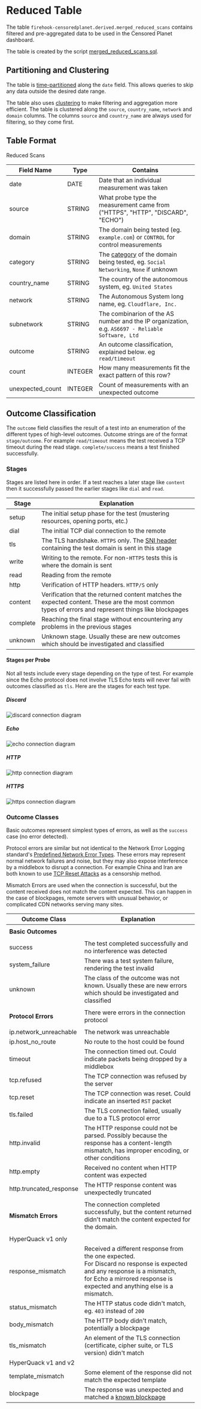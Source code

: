 # Reduced Table

The table `firehook-censoredplanet.derived.merged_reduced_scans` contains filtered and pre-aggregated
data to be used in the Censored Planet dashboard.

The table is created by the script
[merged_reduced_scans.sql](../table/queries/merged_reduced_scans.sql).

## Partitioning and Clustering

The table is [time-partitioned](https://cloud.google.com/bigquery/docs/partitioned-tables) along the `date` field.
This allows queries to skip any data outside the desired date range.

The table also uses [clustering](https://cloud.google.com/bigquery/docs/clustered-tables) to make filtering and aggregation
more efficient. The table is clustered along the `source`, `country_name`, `network` and `domain` columns.
The columns `source` and `country_name` are always used for filtering, so they come first.

## Table Format

Reduced Scans

| Field Name | Type    | Contains |
| ---------- | ------- | -------- |
| date       | DATE    | Date that an individual measurement was taken |
| source       | STRING    | What probe type the measurement came from ("HTTPS", "HTTP", "DISCARD", "ECHO") |
| domain     | STRING  | The domain being tested (eg. `example.com`) or `CONTROL` for control measurements |
| category   | STRING  | The [category](domain_categories.md) of the domain being tested, eg. `Social Networking`, `None` if unknown |
| country_name    | STRING  | The country of the autonomous system, eg. `United States`  |
| network        | STRING | The Autonomous System long name, eg. `Cloudflare, Inc.` |
| subnetwork | STRING | The combinarion of the AS number and the IP organization, e.g. `AS6697 - Reliable Software, Ltd` |
| outcome    | STRING  | An outcome classification, explained below. eg `read/timeout` |
| count      | INTEGER | How many measurements fit the exact pattern of this row? |
| unexpected_count      | INTEGER | Count of measurements with an unexpected outcome |

## Outcome Classification

The `outcome` field classifies the result of a test into an enumeration of the different types of high-level outcomes. Outcome strings are of the format `stage/outcome`. For example `read/timeout` means the test received a TCP timeout during the read stage. `complete/success` means a test finished successfully.

### Stages

Stages are listed here in order. If a test reaches a later stage like `content` then it successfully passed the earlier stages like `dial` and `read`.

| Stage       | Explanation |
| ----------- | ----------- |
| setup       | The initial setup phase for the test (mustering resources, opening ports, etc.) |
| dial        | The initial TCP dial connection to the remote |
| tls         | The TLS handshake. `HTTPS` only. The [SNI header](https://en.wikipedia.org/wiki/Server_Name_Indication) containing the test domain is sent in this stage |
| write       | Writing to the remote. For non-`HTTPS` tests this is where the domain is sent |
| read        | Reading from the remote |
| http        | Verification of HTTP headers. `HTTP/S` only |
| content     | Verification that the returned content matches the expected content. These are the most common types of errors and represent things like blockpages |
| complete    | Reaching the final stage without encountering any problems in the previous stages |
| unknown     | Unknown stage. Usually these are new outcomes which should be investigated and classified |

#### Stages per Probe

Not all tests include every stage depending on the type of test. For example since the Echo protocol does not involve TLS Echo tests will never fail with outcomes classified as `tls`. Here are the stages for each test type.

##### Discard

![discard connection diagram](diagrams/discard.svg)

##### Echo

![echo connection diagram](diagrams/echo.svg)

##### HTTP

![http connection diagram](diagrams/http.svg)

##### HTTPS

![https connection diagram](diagrams/https.svg)

### Outcome Classes

Basic outcomes represent simplest types of errors, as well as the `success` case (no error detected).

Protocol errors are similar but not identical to the Network Error Logging standard's [Predefined Network Error Types](https://www.w3.org/TR/network-error-logging/#predefined-network-error-types). These errors may represent normal network failures and noise, but they may also expose interference by a middlebox to disrupt a connection. For example China and Iran are both known to use [TCP Reset Attacks](https://en.wikipedia.org/wiki/TCP_reset_attack) as a censorship method.

Mismatch Errors are used when the connection is successful, but the content received does not match the content expected. This can happen in the case of blockpages, remote servers with unusual behavior, or complicated CDN networks serving many sites.

| Outcome Class           | Explanation |
| ----------------------- | ----------- |
|                         |
| **Basic Outcomes**      |
|                         |
| success                 | The test completed successfully and no interference was detected |
| system_failure          | There was a test system failure, rendering the test invalid |
| unknown                 | The class of the outcome was not known. Usually these are new errors which should be investigated and classified |
|                         |
| **Protocol Errors**     | There were errors in the connection protocol |
|                         |
| ip.network_unreachable  | The network was unreachable |
| ip.host_no_route        | No route to the host could be found |
| timeout                 | The connection timed out. Could indicate packets being dropped by a middlebox |
| tcp.refused             | The TCP connection was refused by the server |
| tcp.reset               | The TCP connection was reset. Could indicate an inserted `RST` packet |
| tls.failed              | The TLS connection failed, usually due to a TLS protocol error |
| http.invalid            | The HTTP response could not be parsed. Possibly because the response has a content-length mismatch, has improper encoding, or other conditions |
| http.empty              | Received no content when HTTP content was expected |
| http.truncated_response | The HTTP response content was unexpectedly truncated |
|                         |
| **Mismatch Errors**     | The connection completed successfully, but the content returned didn't match the content expected for the domain. |
|                         |
| HyperQuack v1 only      |
| response_mismatch       | Received a different response from the one expected. </br> For Discard no response is expected and any response is a mismatch, </br> for Echo a mirrored response is expected and anything else is a mismatch. |
| status_mismatch         | The HTTP status code didn't match, eg. `403` instead of `200` |
| body_mismatch           | The HTTP body didn't match, potentially a blockpage |
| tls_mismatch            | An element of the TLS connection (certificate, cipher suite, or TLS version) didn't match |
| HyperQuack v1 and v2    |
| template_mismatch       | Some element of the response did not match the expected template |
| blockpage               | The response was unexpected and matched a [known blockpage]((https://github.com/censoredplanet/censoredplanet-analysis/blob/master/pipeline/metadata/data/blockpage_signatures.json)) |
